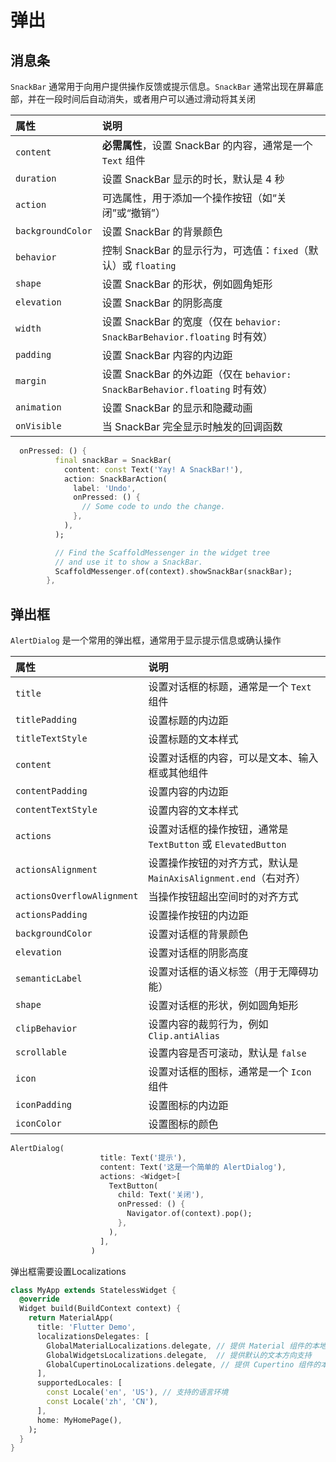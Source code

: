 # 弹出



## 消息条

`SnackBar` 通常用于向用户提供操作反馈或提示信息。`SnackBar` 通常出现在屏幕底部，并在一段时间后自动消失，或者用户可以通过滑动将其关闭

| 属性              | 说明                                                         |
| :---------------- | :----------------------------------------------------------- |
| `content`         | **必需属性**，设置 SnackBar 的内容，通常是一个 `Text` 组件   |
| `duration`        | 设置 SnackBar 显示的时长，默认是 4 秒                        |
| `action`          | 可选属性，用于添加一个操作按钮（如“关闭”或“撤销”）           |
| `backgroundColor` | 设置 SnackBar 的背景颜色                                     |
| `behavior`        | 控制 SnackBar 的显示行为，可选值：`fixed`（默认）或 `floating` |
| `shape`           | 设置 SnackBar 的形状，例如圆角矩形                           |
| `elevation`       | 设置 SnackBar 的阴影高度                                     |
| `width`           | 设置 SnackBar 的宽度（仅在 `behavior: SnackBarBehavior.floating` 时有效） |
| `padding`         | 设置 SnackBar 内容的内边距                                   |
| `margin`          | 设置 SnackBar 的外边距（仅在 `behavior: SnackBarBehavior.floating` 时有效） |
| `animation`       | 设置 SnackBar 的显示和隐藏动画                               |
| `onVisible`       | 当 SnackBar 完全显示时触发的回调函数                         |

```dart
  onPressed: () {
          final snackBar = SnackBar(
            content: const Text('Yay! A SnackBar!'),
            action: SnackBarAction(
              label: 'Undo',
              onPressed: () {
                // Some code to undo the change.
              },
            ),
          );

          // Find the ScaffoldMessenger in the widget tree
          // and use it to show a SnackBar.
          ScaffoldMessenger.of(context).showSnackBar(snackBar);
        },
```



## 弹出框

`AlertDialog` 是一个常用的弹出框，通常用于显示提示信息或确认操作

| 属性                       | 说明                                                         |
| :------------------------- | :----------------------------------------------------------- |
| `title`                    | 设置对话框的标题，通常是一个 `Text` 组件                     |
| `titlePadding`             | 设置标题的内边距                                             |
| `titleTextStyle`           | 设置标题的文本样式                                           |
| `content`                  | 设置对话框的内容，可以是文本、输入框或其他组件               |
| `contentPadding`           | 设置内容的内边距                                             |
| `contentTextStyle`         | 设置内容的文本样式                                           |
| `actions`                  | 设置对话框的操作按钮，通常是 `TextButton` 或 `ElevatedButton` |
| `actionsAlignment`         | 设置操作按钮的对齐方式，默认是 `MainAxisAlignment.end`（右对齐） |
| `actionsOverflowAlignment` | 当操作按钮超出空间时的对齐方式                               |
| `actionsPadding`           | 设置操作按钮的内边距                                         |
| `backgroundColor`          | 设置对话框的背景颜色                                         |
| `elevation`                | 设置对话框的阴影高度                                         |
| `semanticLabel`            | 设置对话框的语义标签（用于无障碍功能）                       |
| `shape`                    | 设置对话框的形状，例如圆角矩形                               |
| `clipBehavior`             | 设置内容的裁剪行为，例如 `Clip.antiAlias`                    |
| `scrollable`               | 设置内容是否可滚动，默认是 `false`                           |
| `icon`                     | 设置对话框的图标，通常是一个 `Icon` 组件                     |
| `iconPadding`              | 设置图标的内边距                                             |
| `iconColor`                | 设置图标的颜色                                               |

```dart
AlertDialog(
                    title: Text('提示'),
                    content: Text('这是一个简单的 AlertDialog'),
                    actions: <Widget>[
                      TextButton(
                        child: Text('关闭'),
                        onPressed: () {
                          Navigator.of(context).pop();
                        },
                      ),
                    ],
                  )
```

<warning>弹出框需要设置Localizations</warning>

```dart
class MyApp extends StatelessWidget {
  @override
  Widget build(BuildContext context) {
    return MaterialApp(
      title: 'Flutter Demo',
      localizationsDelegates: [
        GlobalMaterialLocalizations.delegate, // 提供 Material 组件的本地化支持
        GlobalWidgetsLocalizations.delegate,  // 提供默认的文本方向支持
        GlobalCupertinoLocalizations.delegate, // 提供 Cupertino 组件的本地化支持
      ],
      supportedLocales: [
        const Locale('en', 'US'), // 支持的语言环境
        const Locale('zh', 'CN'),
      ],
      home: MyHomePage(),
    );
  }
}
```

